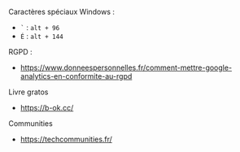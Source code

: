 Caractères spéciaux Windows : 
- `` ` ``  : `alt + 96`
- `É` : `alt + 144 `

RGPD :
- https://www.donneespersonnelles.fr/comment-mettre-google-analytics-en-conformite-au-rgpd

Livre gratos
- https://b-ok.cc/

Communities
- https://techcommunities.fr/